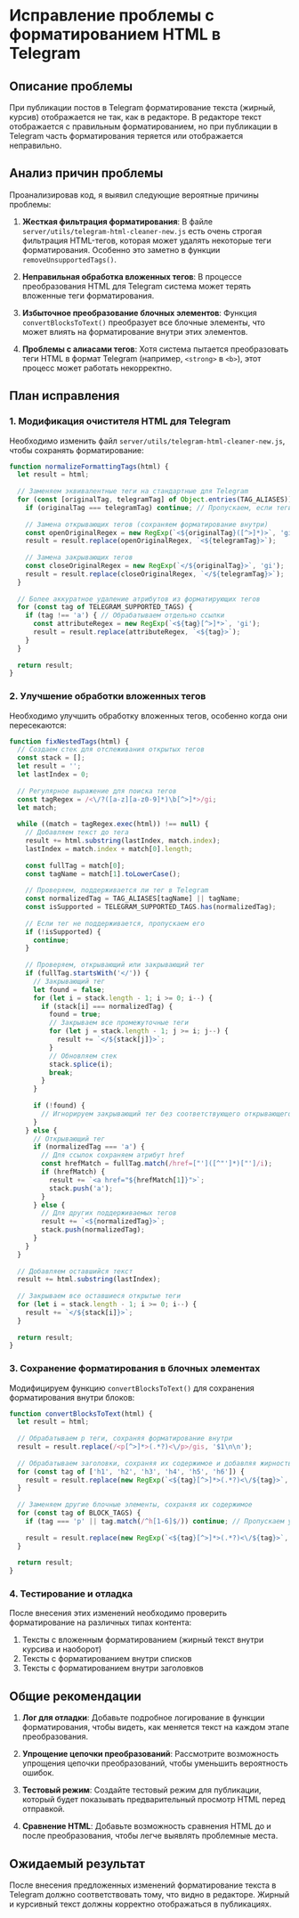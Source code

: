 # Исправление проблемы с форматированием HTML в Telegram

## Описание проблемы

При публикации постов в Telegram форматирование текста (жирный, курсив) отображается не так, как в редакторе. В редакторе текст отображается с правильным форматированием, но при публикации в Telegram часть форматирования теряется или отображается неправильно.

## Анализ причин проблемы

Проанализировав код, я выявил следующие вероятные причины проблемы:

1. **Жесткая фильтрация форматирования**: В файле `server/utils/telegram-html-cleaner-new.js` есть очень строгая фильтрация HTML-тегов, которая может удалять некоторые теги форматирования. Особенно это заметно в функции `removeUnsupportedTags()`.

2. **Неправильная обработка вложенных тегов**: В процессе преобразования HTML для Telegram система может терять вложенные теги форматирования.

3. **Избыточное преобразование блочных элементов**: Функция `convertBlocksToText()` преобразует все блочные элементы, что может влиять на форматирование внутри этих элементов.

4. **Проблемы с алиасами тегов**: Хотя система пытается преобразовать теги HTML в формат Telegram (например, `<strong>` в `<b>`), этот процесс может работать некорректно.

## План исправления

### 1. Модификация очистителя HTML для Telegram

Необходимо изменить файл `server/utils/telegram-html-cleaner-new.js`, чтобы сохранять форматирование:

```javascript
function normalizeFormattingTags(html) {
  let result = html;
  
  // Заменяем эквивалентные теги на стандартные для Telegram
  for (const [originalTag, telegramTag] of Object.entries(TAG_ALIASES)) {
    if (originalTag === telegramTag) continue; // Пропускаем, если теги совпадают
    
    // Замена открывающих тегов (сохраняем форматирование внутри)
    const openOriginalRegex = new RegExp(`<${originalTag}([^>]*)>`, 'gi');
    result = result.replace(openOriginalRegex, `<${telegramTag}>`);
    
    // Замена закрывающих тегов
    const closeOriginalRegex = new RegExp(`</${originalTag}>`, 'gi');
    result = result.replace(closeOriginalRegex, `</${telegramTag}>`);
  }
  
  // Более аккуратное удаление атрибутов из форматирующих тегов
  for (const tag of TELEGRAM_SUPPORTED_TAGS) {
    if (tag !== 'a') { // Обрабатываем отдельно ссылки
      const attributeRegex = new RegExp(`<${tag}[^>]*>`, 'gi');
      result = result.replace(attributeRegex, `<${tag}>`);
    }
  }
  
  return result;
}
```

### 2. Улучшение обработки вложенных тегов

Необходимо улучшить обработку вложенных тегов, особенно когда они пересекаются:

```javascript
function fixNestedTags(html) {
  // Создаем стек для отслеживания открытых тегов
  const stack = [];
  let result = '';
  let lastIndex = 0;
  
  // Регулярное выражение для поиска тегов
  const tagRegex = /<\/?([a-z][a-z0-9]*)\b[^>]*>/gi;
  let match;
  
  while ((match = tagRegex.exec(html)) !== null) {
    // Добавляем текст до тега
    result += html.substring(lastIndex, match.index);
    lastIndex = match.index + match[0].length;
    
    const fullTag = match[0];
    const tagName = match[1].toLowerCase();
    
    // Проверяем, поддерживается ли тег в Telegram
    const normalizedTag = TAG_ALIASES[tagName] || tagName;
    const isSupported = TELEGRAM_SUPPORTED_TAGS.has(normalizedTag);
    
    // Если тег не поддерживается, пропускаем его
    if (!isSupported) {
      continue;
    }
    
    // Проверяем, открывающий или закрывающий тег
    if (fullTag.startsWith('</')) {
      // Закрывающий тег
      let found = false;
      for (let i = stack.length - 1; i >= 0; i--) {
        if (stack[i] === normalizedTag) {
          found = true;
          // Закрываем все промежуточные теги
          for (let j = stack.length - 1; j >= i; j--) {
            result += `</${stack[j]}>`;
          }
          // Обновляем стек
          stack.splice(i);
          break;
        }
      }
      
      if (!found) {
        // Игнорируем закрывающий тег без соответствующего открывающего
      }
    } else {
      // Открывающий тег
      if (normalizedTag === 'a') {
        // Для ссылок сохраняем атрибут href
        const hrefMatch = fullTag.match(/href=["']([^"']*)["']/i);
        if (hrefMatch) {
          result += `<a href="${hrefMatch[1]}">`;
          stack.push('a');
        }
      } else {
        // Для других поддерживаемых тегов
        result += `<${normalizedTag}>`;
        stack.push(normalizedTag);
      }
    }
  }
  
  // Добавляем оставшийся текст
  result += html.substring(lastIndex);
  
  // Закрываем все оставшиеся открытые теги
  for (let i = stack.length - 1; i >= 0; i--) {
    result += `</${stack[i]}>`;
  }
  
  return result;
}
```

### 3. Сохранение форматирования в блочных элементах

Модифицируем функцию `convertBlocksToText()` для сохранения форматирования внутри блоков:

```javascript
function convertBlocksToText(html) {
  let result = html;
  
  // Обрабатываем p теги, сохраняя форматирование внутри
  result = result.replace(/<p[^>]*>(.*?)<\/p>/gis, '$1\n\n');
  
  // Обрабатываем заголовки, сохраняя их содержимое и добавляя жирность
  for (const tag of ['h1', 'h2', 'h3', 'h4', 'h5', 'h6']) {
    result = result.replace(new RegExp(`<${tag}[^>]*>(.*?)<\/${tag}>`, 'gis'), '<b>$1</b>\n\n');
  }
  
  // Заменяем другие блочные элементы, сохраняя их содержимое
  for (const tag of BLOCK_TAGS) {
    if (tag === 'p' || tag.match(/^h[1-6]$/)) continue; // Пропускаем уже обработанные
    
    result = result.replace(new RegExp(`<${tag}[^>]*>(.*?)<\/${tag}>`, 'gis'), '$1\n');
  }
  
  return result;
}
```

### 4. Тестирование и отладка

После внесения этих изменений необходимо проверить форматирование на различных типах контента:

1. Тексты с вложенным форматированием (жирный текст внутри курсива и наоборот)
2. Тексты с форматированием внутри списков
3. Тексты с форматированием внутри заголовков

## Общие рекомендации

1. **Лог для отладки**: Добавьте подробное логирование в функции форматирования, чтобы видеть, как меняется текст на каждом этапе преобразования.

2. **Упрощение цепочки преобразований**: Рассмотрите возможность упрощения цепочки преобразований, чтобы уменьшить вероятность ошибок.

3. **Тестовый режим**: Создайте тестовый режим для публикации, который будет показывать предварительный просмотр HTML перед отправкой.

4. **Сравнение HTML**: Добавьте возможность сравнения HTML до и после преобразования, чтобы легче выявлять проблемные места.

## Ожидаемый результат

После внесения предложенных изменений форматирование текста в Telegram должно соответствовать тому, что видно в редакторе. Жирный и курсивный текст должны корректно отображаться в публикациях.